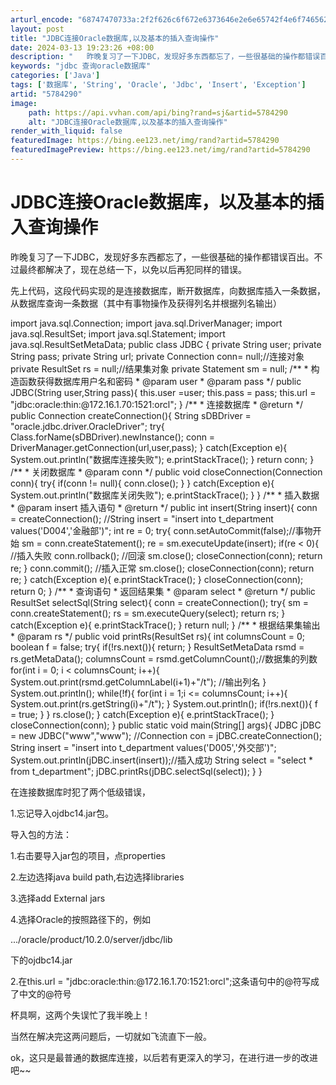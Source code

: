 ```yaml
---
arturl_encode: "68747470733a:2f2f626c6f672e6373646e2e6e65742f4e6f7465626f6f6b5f:772f61727469636c652f64657461696c732f35373834323930"
layout: post
title: "JDBC连接Oracle数据库,以及基本的插入查询操作"
date: 2024-03-13 19:23:26 +08:00
description: "   昨晚复习了一下JDBC，发现好多东西都忘了，一些很基础的操作都错误百出。不过最终都解决了，现在"
keywords: "jdbc 查询oracle数据库"
categories: ['Java']
tags: ['数据库', 'String', 'Oracle', 'Jdbc', 'Insert', 'Exception']
artid: "5784290"
image:
    path: https://api.vvhan.com/api/bing?rand=sj&artid=5784290
    alt: "JDBC连接Oracle数据库,以及基本的插入查询操作"
render_with_liquid: false
featuredImage: https://bing.ee123.net/img/rand?artid=5784290
featuredImagePreview: https://bing.ee123.net/img/rand?artid=5784290
---
```


# JDBC连接Oracle数据库，以及基本的插入查询操作

昨晚复习了一下JDBC，发现好多东西都忘了，一些很基础的操作都错误百出。不过最终都解决了，现在总结一下，以免以后再犯同样的错误。

先上代码，这段代码实现的是连接数据库，断开数据库，向数据库插入一条数据，从数据库查询一条数据（其中有事物操作及获得列名并根据列名输出）

import java.sql.Connection;
import java.sql.DriverManager;
import java.sql.ResultSet;
import java.sql.Statement;
import java.sql.ResultSetMetaData;
public class JDBC {
private String user;
private String pass;
private String url;
private Connection conn= null;//连接对象
private ResultSet rs = null;//结果集对象
private Statement sm = null;
/\*\*
\* 构造函数获得数据库用户名和密码
\* @param user
\* @param pass
\*/
public JDBC(String user,String pass){
this.user =user;
this.pass = pass;
this.url = "jdbc:oracle:thin:@172.16.1.70:1521:orcl";
}
/\*\*
\* 连接数据库
\* @return
\*/
public Connection createConnection(){
String sDBDriver = "oracle.jdbc.driver.OracleDriver";
try{
Class.forName(sDBDriver).newInstance();
conn = DriverManager.getConnection(url,user,pass);
}
catch(Exception e){
System.out.println("数据库连接失败");
e.printStackTrace();
}
return conn;
}
/\*\*
\* 关闭数据库
\* @param conn
\*/
public void closeConnection(Connection conn){
try{
if(conn != null){
conn.close();
}
}
catch(Exception e){
System.out.println("数据库关闭失败");
e.printStackTrace();
}
}
/\*\*
\* 插入数据
\* @param insert 插入语句
\* @return
\*/
public int insert(String insert){
conn = createConnection();
//String insert = "insert into t_department values('D004','金融部')";
int re = 0;
try{
conn.setAutoCommit(false);//事物开始
sm = conn.createStatement();
re = sm.executeUpdate(insert);
if(re < 0){ //插入失败
conn.rollback(); //回滚
sm.close();
closeConnection(conn);
return re;
}
conn.commit(); //插入正常
sm.close();
closeConnection(conn);
return re;
}
catch(Exception e){
e.printStackTrace();
}
closeConnection(conn);
return 0;
}
/\*\*
\* 查询语句
\* 返回结果集
\* @param select
\* @return
\*/
public ResultSet selectSql(String select){
conn = createConnection();
try{
sm = conn.createStatement();
rs = sm.executeQuery(select);
return rs;
}
catch(Exception e){
e.printStackTrace();
}
return null;
}
/\*\*
\* 根据结果集输出
\* @param rs
\*/
public void printRs(ResultSet rs){
int columnsCount = 0;
boolean f = false;
try{
if(!rs.next()){
return;
}
ResultSetMetaData rsmd = rs.getMetaData();
columnsCount = rsmd.getColumnCount();//数据集的列数
for(int i = 0; i < columnsCount; i++){
System.out.print(rsmd.getColumnLabel(i+1)+"/t"); //输出列名
}
System.out.println();
while(!f){
for(int i = 1;i <= columnsCount; i++){
System.out.print(rs.getString(i)+"/t");
}
System.out.println();
if(!rs.next()){
f = true;
}
}
rs.close();
}
catch(Exception e){
e.printStackTrace();
}
closeConnection(conn);
}
public static void main(String[] args){
JDBC jDBC = new JDBC("www","www");
//Connection con = jDBC.createConnection();
String insert = "insert into t_department values('D005','外交部')";
System.out.println(jDBC.insert(insert));//插入成功
String select = "select \* from t_department";
jDBC.printRs(jDBC.selectSql(select));
}
}

在连接数据库时犯了两个低级错误，

1.忘记导入ojdbc14.jar包。

导入包的方法：
  
1.右击要导入jar包的项目，点properties
  
2.左边选择java build path,右边选择libraries
  
3.选择add External jars
  
4.选择Oracle的按照路径下的，例如
  
.../oracle/product/10.2.0/server/jdbc/lib
  
下的ojdbc14.jar

2.在this.url = "jdbc:oracle:thin:@172.16.1.70:1521:orcl";这条语句中的@符写成了中文的@符号

杯具啊，这两个失误忙了我半晚上！

当然在解决完这两问题后，一切就如飞流直下一般。

ok，这只是最普通的数据库连接，以后若有更深入的学习，在进行进一步的改进吧~~